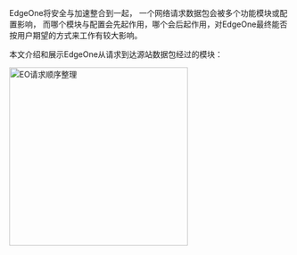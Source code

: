 EdgeOne将安全与加速整合到一起， 一个网络请求数据包会被多个功能模块或配置影响， 而哪个模块与配置会先起作用，哪个会后起作用，对EdgeOne最终能否按用户期望的方式来工作有较大影响。

本文介绍和展示EdgeOne从请求到达源站数据包经过的模块：

<img width="320" alt="EO请求顺序整理" src="https://user-images.githubusercontent.com/116173601/210065545-5dd2c8e8-8c38-41bb-8701-c3da6391cddd.png">
